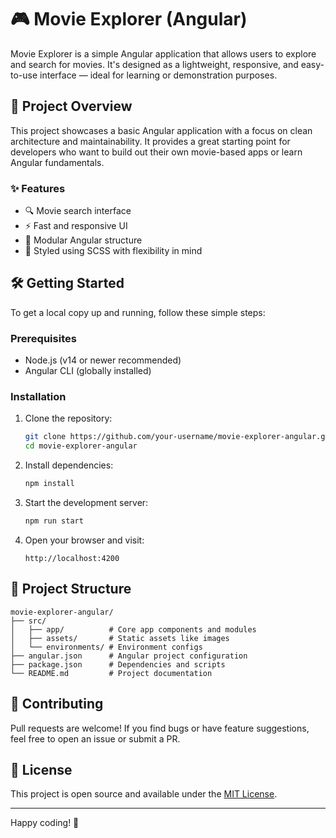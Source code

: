 # 🎮 Movie Explorer (Angular)

Movie Explorer is a simple Angular application that allows users to explore and search for movies. It's designed as a lightweight, responsive, and easy-to-use interface — ideal for learning or demonstration purposes.

## 🚀 Project Overview

This project showcases a basic Angular application with a focus on clean architecture and maintainability. It provides a great starting point for developers who want to build out their own movie-based apps or learn Angular fundamentals.

### ✨ Features

- 🔍 Movie search interface  
- ⚡ Fast and responsive UI  
- 🧱 Modular Angular structure  
- 🎨 Styled using SCSS with flexibility in mind  

## 🛠️ Getting Started

To get a local copy up and running, follow these simple steps:

### Prerequisites

- Node.js (v14 or newer recommended)  
- Angular CLI (globally installed)

### Installation

1. Clone the repository:
   ```bash
   git clone https://github.com/your-username/movie-explorer-angular.git
   cd movie-explorer-angular
   ```

2. Install dependencies:
   ```bash
   npm install
   ```

3. Start the development server:
   ```bash
   npm run start
   ```

4. Open your browser and visit:
   ```
   http://localhost:4200
   ```

## 📁 Project Structure

```
movie-explorer-angular/
├── src/
│   ├── app/          # Core app components and modules
│   ├── assets/       # Static assets like images
│   └── environments/ # Environment configs
├── angular.json      # Angular project configuration
├── package.json      # Dependencies and scripts
└── README.md         # Project documentation
```

## 🤝 Contributing

Pull requests are welcome! If you find bugs or have feature suggestions, feel free to open an issue or submit a PR.

## 📄 License

This project is open source and available under the [MIT License](LICENSE).

---

Happy coding! 🎉

